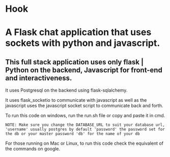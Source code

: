 # Hook
<h1>A Flask chat application that uses sockets with python and javascript.<h2>

<h2>This full stack application uses only flask | Python on the backend, 
Javascript for front-end and interactiveness. </h2>

<p>It uses Postgresql on the backend using flask-sqlalchemy.</p>

<p>It uses flask_socketio to communicate with javascript as well as the
javascript uses the javascript socket script to communicate back and forth.</p>

<p>To run this code on windows, run the run.sh file or copy and paste it in cmd.</p>

``NOTE: Make sure you change the DATABASE_URL to suit your database url,
	  'username' usually postgres by default
	  'password' the password set for the db or your master password
	  'db' for the name of your db
``

<p>For those running on Mac or Linux, to run this code check the equivalent
of the commands on google.</p>
